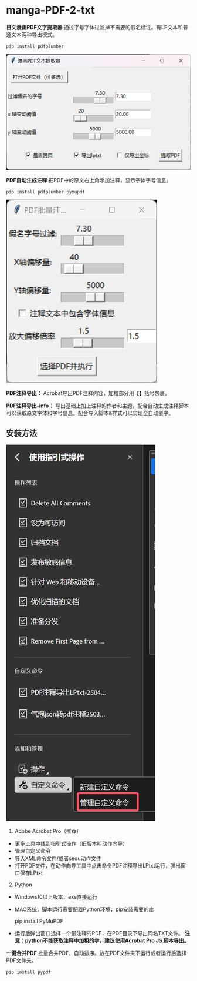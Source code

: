 # manga-PDF-2-txt
**日文漫画PDF文字提取器** 通过字号字体过滤掉不需要的假名标注。有LP文本和普通文本两种导出模式。

    pip install pdfplumber

![日文漫画PDF文字提取器](img/QQ20250426-030756.png)

**PDF自动生成注释** 把PDF中的原文右上角添加注释，显示字体字号信息。

    pip install pdfplumber pymupdf

![PDF自动生成注释](img/QQ20250426-031013.png)

**PDF注释导出：** Acrobat导出PDF注释内容，加粗部分用【】括号包裹。

**PDF注释导出-info：** 导出基础上加上注释的作者和主题，配合自动生成注释脚本可以获取原文字体和字号信息。配合导入脚本&样式可以实现全自动嵌字。

## 安装方法

![安装方法](img/QQ20250426-031130.png)

1. Adobe Acrobat Pro（推荐）
- 更多工具中找到指引式操作（旧版本叫动作向导）
- 管理自定义命令
- 导入XML命令文件/或者sequ动作文件
- 打开PDF文件，在动作向导工具中点击命令PDF注释导出LPtxt运行，弹出窗口保存LPtxt
2. Python
- Windows10以上版本，exe直接运行
- MAC系统，脚本运行需要配置Python环境，pip安装需要的库

    pip install PyMuPDF

- 运行后弹出窗口选择一个带注释的PDF，在PDF目录下导出同名TXT文件。
**注意：python不能获取注释中加粗的字，建议使用Acrobat Pro JS 脚本导出。**

**一键合并PDF** 批量合并PDF，自动排序。放在PDF文件夹下运行或者运行后选择PDF文件夹。

    pip install pypdf
